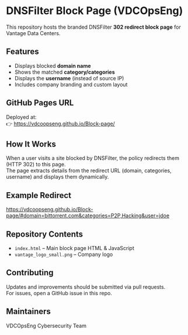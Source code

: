 # DNSFilter Block Page (VDCOpsEng)

This repository hosts the branded DNSFilter **302 redirect block page** for Vantage Data Centers.

## Features
- Displays blocked **domain name**
- Shows the matched **category/categories**
- Displays the **username** (instead of source IP)
- Includes company branding and custom layout

## GitHub Pages URL
Deployed at:  
👉 https://vdcoopseng.github.io/Block-page/

## How It Works
When a user visits a site blocked by DNSFilter, the policy redirects them (HTTP 302) to this page.  
The page extracts details from the redirect URL (domain, categories, username) and displays them dynamically.

## Example Redirect
https://vdcoopseng.github.io/Block-page/#domain=bittorrent.com&categories=P2P,Hacking&user=jdoe

## Repository Contents
- `index.html` – Main block page HTML & JavaScript
- `vantage_logo_small.png` – Company logo

## Contributing
Updates and improvements should be submitted via pull requests.  
For issues, open a GitHub issue in this repo.

## Maintainers
VDCOpsEng Cybersecurity Team
